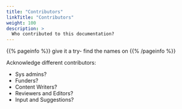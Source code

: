 ```yaml
---
title: "Contributors"
linkTitle: "Contributors"
weight: 100
description: >
  Who contributed to this documentation?
---
```


{{% pageinfo %}}
give it a try- find the names on 
{{% /pageinfo %}}

Acknowledge different contributors:
* Sys admins?
* Funders?
* Content Writers?
* Reviewers and Editors?
* Input and Suggestions?
